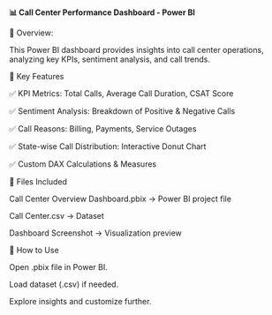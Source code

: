 **📊 Call Center Performance Dashboard - Power BI**

🚀 Overview:

This Power BI dashboard provides insights into call center operations, analyzing key KPIs, sentiment analysis, and call trends.

📌 Key Features

✅ KPI Metrics: Total Calls, Average Call Duration, CSAT Score

✅ Sentiment Analysis: Breakdown of Positive & Negative Calls

✅ Call Reasons: Billing, Payments, Service Outages

✅ State-wise Call Distribution: Interactive Donut Chart

✅ Custom DAX Calculations & Measures

📂 Files Included

Call Center Overview Dashboard.pbix → Power BI project file

Call Center.csv → Dataset

Dashboard Screenshot → Visualization preview

📖 How to Use

Open .pbix file in Power BI.

Load dataset (.csv) if needed.

Explore insights and customize further.
